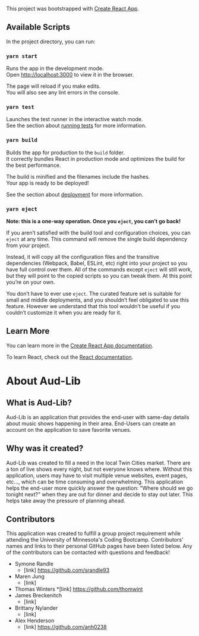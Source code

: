 This project was bootstrapped with [Create React App](https://github.com/facebook/create-react-app).

## Available Scripts

In the project directory, you can run:

### `yarn start`

Runs the app in the development mode.<br>
Open [http://localhost:3000](http://localhost:3000) to view it in the browser.

The page will reload if you make edits.<br>
You will also see any lint errors in the console.

### `yarn test`

Launches the test runner in the interactive watch mode.<br>
See the section about [running tests](https://facebook.github.io/create-react-app/docs/running-tests) for more information.

### `yarn build`

Builds the app for production to the `build` folder.<br>
It correctly bundles React in production mode and optimizes the build for the best performance.

The build is minified and the filenames include the hashes.<br>
Your app is ready to be deployed!

See the section about [deployment](https://facebook.github.io/create-react-app/docs/deployment) for more information.

### `yarn eject`

**Note: this is a one-way operation. Once you `eject`, you can’t go back!**

If you aren’t satisfied with the build tool and configuration choices, you can `eject` at any time. This command will remove the single build dependency from your project.

Instead, it will copy all the configuration files and the transitive dependencies (Webpack, Babel, ESLint, etc) right into your project so you have full control over them. All of the commands except `eject` will still work, but they will point to the copied scripts so you can tweak them. At this point you’re on your own.

You don’t have to ever use `eject`. The curated feature set is suitable for small and middle deployments, and you shouldn’t feel obligated to use this feature. However we understand that this tool wouldn’t be useful if you couldn’t customize it when you are ready for it.

## Learn More

You can learn more in the [Create React App documentation](https://facebook.github.io/create-react-app/docs/getting-started).

To learn React, check out the [React documentation](https://reactjs.org/).



About Aud-Lib
=============

## What is Aud-Lib?

Aud-Lib is an application that provides the end-user with same-day details about music shows happening in their area. End-Users can create an account on the application to save favorite venues.

## Why was it created?

Aud-Lib was created to fill a need in the local Twin Cities market. There are a ton of live shows every night, but not everyone knows where. Without this application, users may have to visit multiple venue websites, event pages, etc..., which can be time consuming and overwhelming. This application helps the end-user more quickly answer the question: "Where should we go tonight next?" when they are out for dinner and decide to stay out later. This helps take away the pressure of planning ahead. 

## Contributors

This application was created to fulfill a group project requirement while attending the University of Minnesota's Coding Bootcamp. Contributors' names and links to their personal GitHub pages have been listed below. Any of the contributors can be contacted with questions and feedback!

* Symone Randle
    * [link] https://github.com/srandle93
* Maren Jung
    * [link]
* Thomas Winters
    *[link] https://github.com/thomwint
* James Breckenitch
    * [link] 
* Brittany Nylander
    * [link]
* Alex Henderson
    * [link] https://github.com/anh0238



